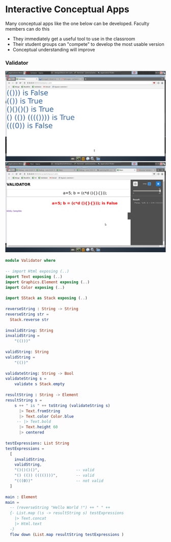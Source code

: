 # Interactive Conceptual Apps 
Many conceptual apps like the one below can be developed. 
Faculty members can do this 
  - They immediately get a useful tool to use in the classroom
  - Their student groups can "compete" to develop the most usable version
  - Conceptual understanding will improve 

### Validator 

![Image](bracketUbuntu.png) ![Image](interactiveBracket.png) 

```elm 
module Validator where

-- import Html exposing (..)
import Text exposing (..)
import Graphics.Element exposing (..)
import Color exposing (..)

import SStack as Stack exposing (..)

reverseString : String -> String
reverseString str =
  Stack.reverse str 

invalidString: String
invalidString = 
    "(()))"

validString: String
validString = 
    "(())"

validateString: String -> Bool 
validateString s = 
    validate s Stack.empty

resultString : String -> Element
resultString s = 
    s ++ " is " ++ toString (validateString s)
      |> Text.fromString
      |> Text.color Color.blue
     -- |> Text.bold
      |> Text.height 60
      |> centered 

testExpressions: List String
testExpressions = 
  [
    invalidString,
    validString, 
    "()()()()",                -- valid
    "() (()) (((())))",        -- valid
    "(((0))"                   -- not valid
  ]

main : Element
main =
  -- (reverseString "Hello World !") ++ " " ++ 
  {- List.map (\s -> resultString s) testExpressions
    |> Text.concat 
    |> Html.text
  -}
  flow down (List.map resultString testExpressions )
  

```
